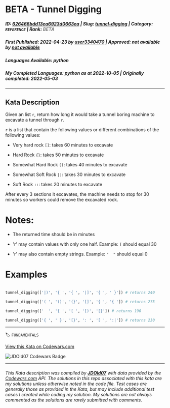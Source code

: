 # BETA - Tunnel Digging

##### **ID**: [626466bdd13ea6923d0663ea](https://www.codewars.com/kata/626466bdd13ea6923d0663ea) | **Slug**: [tunnel-digging](https://www.codewars.com/kata/626466bdd13ea6923d0663ea) | **Category**: `REFERENCE` | **Rank**: <span style="color:grey">*BETA*</span>

##### **First Published**: 2022-04-23 ***by*** [user3340470](https://www.codewars.com/users/user3340470) | **Approved**: *not available* ***by*** [*not available*](*https://www.codewars.com*)

##### **Languages Available**: python

##### **My Completed Languages**: python ***as at*** 2022-10-05 | **Originally completed**: 2022-05-03

---

## Kata Description


Given an list `r`, return how long it would take a tunnel boring machine to excavate a tunnel through `r`.



`r` is a list that contain the following values or different combinations of the following values:

- Very hard rock `[]`: takes 60 minutes to excavate

- Hard Rock `{}`: takes 50 minutes to excavate 

- Somewhat Hard Rock `()`: takes 40 minutes to excavate

- Somewhat Soft Rock `||`: takes 30 minutes to excavate

- Soft Rock `::`: takes 20 minutes to excavate



After every 3 sections it excavates, the machine needs to stop for 30 minutes so workers could remove the excavated rock. 



# Notes: 

- The returned time should be in minutes

- 'r' may contain values with only one half. Example: `[` should equal 30

- 'r' may also contain empty strings. Example: `"  "` should equal 0





# Examples

```python

tunnel_digging(['|)', '{ ', '{ ', '|]', '{ ', ' }']) # returns 240

tunnel_digging(['( ', '()', '(}', '[]', '{ ', '{ ']) # returns 275

tunnel_digging(['  ', '{ ', '[ ', '[)', '[}']) # returns 190

tunnel_digging(['{ ', ' }', '[}', ': ', '[ ', ':|']) # returns 230

```

---


🏷 `FUNDAMENTALS`


[View this Kata on Codewars.com](https://www.codewars.com/kata/626466bdd13ea6923d0663ea)

![](https://www.codewars.com/users/jdold07/badges/large "JDOld07 Codewars Badge")

---

###### *This Kata description was compiled by [**JDOld07**](https://tpstech.dev) with data provided by the [Codewars.com](https://www.codewars.com) API.  The solutions in this repo associated with this kata are my solutions unless otherwise noted in the code file.  Test cases are generally those as provided in the Kata, but may include additional test cases I created while coding my solution.  My solutions are not always commented as the solutions are rarely submitted with comments.*
